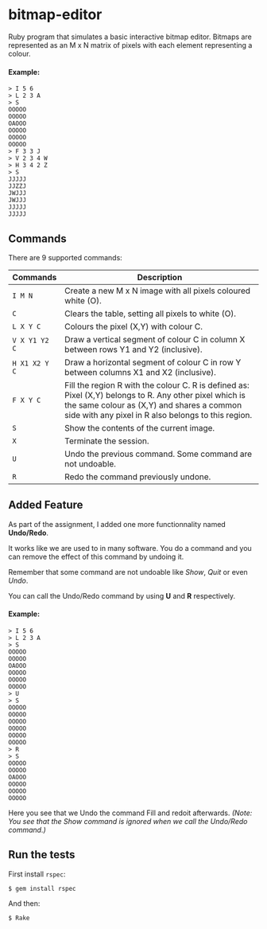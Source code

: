 bitmap-editor
=============

Ruby program that simulates a basic interactive bitmap editor. Bitmaps are represented as an M x N matrix of pixels with each element representing a colour.

#### Example:

	> I 5 6
	> L 2 3 A
	> S
	OOOOO
	OOOOO
	OAOOO
	OOOOO
	OOOOO
	OOOOO
	> F 3 3 J
	> V 2 3 4 W
	> H 3 4 2 Z
	> S
	JJJJJ
	JJZZJ
	JWJJJ
	JWJJJ
	JJJJJ
	JJJJJ

## Commands

There are 9 supported commands:

|Commands|Description|
|--------|-----------|
| `I M N` | Create a new M x N image with all pixels coloured white (O).|
| `C` | Clears the table, setting all pixels to white (O).|
| `L X Y C` | Colours the pixel (X,Y) with colour C.|
| `V X Y1 Y2 C` | Draw a vertical segment of colour C in column X between rows Y1 and Y2 (inclusive).|
| `H X1 X2 Y C` | Draw a horizontal segment of colour C in row Y between columns X1 and X2 (inclusive).|
| `F X Y C` | Fill the region R with the colour C. R is defined as: Pixel (X,Y) belongs to R. Any other pixel which is the same colour as (X,Y) and shares a common side with any pixel in R also belongs to this region.|
| `S` | Show the contents of the current image.|
| `X` | Terminate the session.|
| `U` | Undo the previous command. Some command are not undoable. |
| `R` | Redo the command previously undone. |

## Added Feature

As part of the assignment, I added one more functionnality named **Undo/Redo**.

It works like we are used to in many software. You do a command and you can remove the effect of this command by undoing it.

Remember that some command are not undoable like *Show*, *Quit* or even *Undo*.

You can call the Undo/Redo command by using **U** and **R** respectively.

#### Example:

	> I 5 6
	> L 2 3 A
	> S
	OOOOO
	OOOOO
	OAOOO
	OOOOO
	OOOOO
	OOOOO
	> U
	> S
	OOOOO
	OOOOO
	OOOOO
	OOOOO
	OOOOO
	OOOOO
	> R
	> S
	OOOOO
	OOOOO
	OAOOO
	OOOOO
	OOOOO
	OOOOO

Here you see that we Undo the command Fill and redoit afterwards. *(Note: You see that the Show command is ignored when we call the Undo/Redo command.)*


## Run the tests

First install `rspec`:

    $ gem install rspec

And then:

    $ Rake